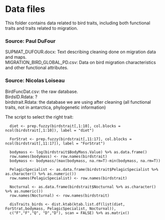 # Data files
This folder contains data related to bird traits, including both functional traits and traits related to migration.


### Source: Paul DuFour  
SUPMAT_DUFOUR.docx: Text describing cleaning done on migration data and maps.  
MIGRATION_BIRD_GLOBAL_PD.csv: Data on bird migration characteristics and other functional attributes.  


### Source: Nicolas Loiseau

BirdFuncDat.csv:  the raw database.  
BirdsID.Rdata: ?  
birdstrait.Rdata: the database we are using after cleaning (all functional traits, not in antarctica, phylogenetic information)

The script to select the right trait:

      diet <- prep.fuzzy(birdstrait[,1:10], col.blocks = ncol(birdstrait[,1:10]), label = "diet")
      
      ForStrat <- prep.fuzzy(birdstrait[,11:17], col.blocks = ncol(birdstrait[,11:17]), label = "ForStrat")
      
      bodymass <- log(birdstrait$BodyMass.Value) %>% as.data.frame()
      row.names(bodymass) <- row.names(birdstrait)
      bodymass <- bodymass/(max(bodymass, na.rm=T)-min(bodymass, na.rm=T))
      
      PelagicSpecialist <- as.data.frame(birdstrait$PelagicSpecialist %>% as.character() %>% as.numeric())
      row.names(PelagicSpecialist) <- row.names(birdstrait)
      
      Nocturnal <- as.data.frame(birdstrait$Nocturnal %>% as.character() %>% as.numeric())
      row.names(Nocturnal) <- row.names(birdstrait)

      disTraits_birds <- dist.ktab(ktab.list.df(list(diet, ForStrat,bodymass, PelagicSpecialist, Nocturnal)),
      c("F","F","Q", "D","D"), scan = FALSE) %>% as.matrix()
